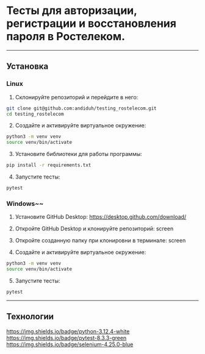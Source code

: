 # Тесты для авторизации, регистрации и восстановления пароля в Ростелеком.

___
## Установка

### Linux
1. Склонируйте репозиторий и перейдите в него:
```bash
git clone git@github.com:andiduh/testing_rostelecom.git
cd testing_rostelecom
```

2. Создайте и активируйте виртуальное окружение:
```bash
python3 -m venv venv
source venv/bin/activate
```

3. Установите библиотеки для работы программы:
```bash
pip install -r requirements.txt
```

4. Запустите тесты:
```bash
pytest
```

### Windows~~
1. Установите GitHub Desktop:
https://desktop.github.com/download/

2. Откройте GitHub Desktop и клонируйте репозиторий:
screen

3. Откройте созданную папку при клонировни в терминале:
screen

4. Создайте и активируйте виртуальное окружение:
```bash
python3 -m venv venv
source venv/bin/activate
``` 

5. Запустите тесты:
```bash 
pytest
```

___
## Технологии

https://img.shields.io/badge/python-3.12.4-white
https://img.shields.io/badge/pytest-8.3.3-green
https://img.shields.io/badge/selenium-4.25.0-blue

